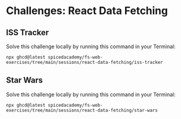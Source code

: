 # Challenges: React Data Fetching

## ISS Tracker

Solve this challenge locally by running this command in your Terminal:

```
npx ghcd@latest spicedacademy/fs-web-exercises/tree/main/sessions/react-data-fetching/iss-tracker
```

## Star Wars

Solve this challenge locally by running this command in your Terminal:

```
npx ghcd@latest spicedacademy/fs-web-exercises/tree/main/sessions/react-data-fetching/star-wars
```